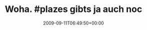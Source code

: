 ---
retweeted: false
source: <a href="http://twitter.com" rel="nofollow">Twitter Web Client</a>
entities:
  hashtags:
  - text: plazes
    indices:
    - '6'
    - '13'
  - text: nostalgie
    indices:
    - '99'
    - '109'
  symbols: []
  user_mentions: []
  urls: []
display_text_range:
- '0'
- '109'
favorite_count: '0'
id_str: '3906615940'
truncated: false
retweet_count: '0'
id: '3906615940'
created_at: Fri Sep 11 06:49:50 +0000 2009
favorited: false
full_text: 'Woha. #plazes gibts ja auch noch: Eingeloggt, last Update: "Mittweida,
  Torfgrube over 2 years ago" #nostalgie'
lang: de
tags:
- plazes
- nostalgie
- pesos:twitter
date: '2009-09-11T06:49:50+00:00'
src: https://twitter.com/bascht/status/3906615940
original_url: https://twitter.com/bascht/status/3906615940
type: twitter_tweet
text: 'Woha. #plazes gibts ja auch noch: Eingeloggt, last Update: "Mittweida, Torfgrube
  over 2 years ago" #nostalgie'
title: 'Woha. #plazes gibts ja auch noc'

---